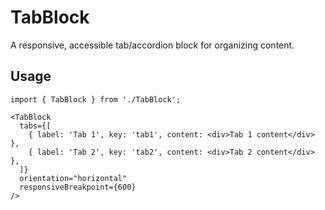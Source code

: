 # TabBlock

A responsive, accessible tab/accordion block for organizing content.

## Usage

```tsx
import { TabBlock } from './TabBlock';

<TabBlock
  tabs={[
    { label: 'Tab 1', key: 'tab1', content: <div>Tab 1 content</div> },
    { label: 'Tab 2', key: 'tab2', content: <div>Tab 2 content</div> },
  ]}
  orientation="horizontal"
  responsiveBreakpoint={600}
/>
```